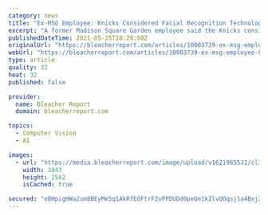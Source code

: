 ```yaml
---
category: news
title: "Ex-MSG Employee: Knicks Considered Facial Recognition Technology to ID Charles Oakley"
excerpt: "A former Madison Square Garden employee said the Knicks considered using facial recognition technology so they could identify if Charles Oakley was in the luxury suites during his ban from the arena."
publishedDateTime: 2021-05-25T18:28:00Z
originalUrl: "https://bleacherreport.com/articles/10003739-ex-msg-employee-knicks-considered-facial-recognition-technology-to-id-charles-oakley"
webUrl: "https://bleacherreport.com/articles/10003739-ex-msg-employee-knicks-considered-facial-recognition-technology-to-id-charles-oakley"
type: article
quality: 32
heat: 32
published: false

provider:
  name: Bleacher Report
  domain: bleacherreport.com

topics:
  - Computer Vision
  - AI

images:
  - url: "https://media.bleacherreport.com/image/upload/v1621965531/cl3arbhfunjsudjt2nce.jpg"
    width: 3843
    height: 2562
    isCached: true

secured: "eBHpigHWa2um8BEyMe5q1AkRfEOFtrF2vPPDUDd0peQe1kZlvQOqsj1a4Bxj2LhqmPXgBeSZUMawHBeS3yH5BtLROaxYxR6VH4oQHolMLujZOkAof7wsxwxXnE64lCFcMLG0RdXpkalZ1KYQpGE75XEXKRyW6Q/u3DM4sJqgS+IbimVXlM2RqE1l9yX0nV11pq7cuc4JQfQGixGfK3xooYFB8nFtaeQQem6pQ0OVFqE77MtEn7wBr7a8aTP2CCcvz5fNBI1S7SwApk8Md6AJqnALDlcy5qyTApyXdxddDP8tbTLULhK85beKC3Q6Fyx2a5AShum0mNl9c8IB91kM6JK36Eps4xOMXZXXFst9gV0=;cvuvHnj+1ZGZG5pfp6Kn1g=="
---
```


